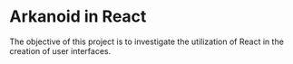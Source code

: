 # Arkanoid in React

The objective of this project is to investigate the utilization of React in the creation of user interfaces.
